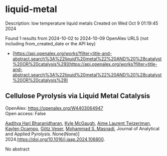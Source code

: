 # liquid-metal
Description: low temperature liquid metals
Created on Wed Oct  9 01:19:45 2024

Found 1 results from 2024-10-02 to 2024-10-09
OpenAlex URLS (not including from_created_date or the API key)
- [https://api.openalex.org/works?filter=title-and-abstract.search%3A%22liquid%20metal%22%20AND%20%28catalyst%20OR%20catalysis%29](https://api.openalex.org/works?filter=title-and-abstract.search%3A%22liquid%20metal%22%20AND%20%28catalyst%20OR%20catalysis%29)

## Cellulose Pyrolysis via Liquid Metal Catalysis   

OpenAlex: https://openalex.org/W4403064947    
Open access: False
    
[Aaditya Hari Bharanidharan](https://openalex.org/A5107698611), [Kyle McGaugh](https://openalex.org/A5107698612), [Aime Laurent Twizeriman](https://openalex.org/A5107698613), [Kaylen Ocampo](https://openalex.org/A5107698614), [Götz Veser](https://openalex.org/A5027700633), [Mohammad S. Masnadi](https://openalex.org/A5013059036), Journal of Analytical and Applied Pyrolysis. None(None)] 2024.https://doi.org/10.1016/j.jaap.2024.106800.
    
No abstract    

    
